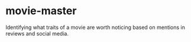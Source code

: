 # movie-master
Identifying what traits of a movie are worth noticing based on mentions in reviews and social media. 

